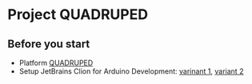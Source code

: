 # Project QUADRUPED

## Before you start
- Platform [QUADRUPED](https://iarduino.ru/shop/Nabor/robot-laquo-quadruped-raquo---polnyy-nabor.html)
- Setup JetBrains Clion for Arduino Development: [varinant 1](https://youtu.be/fLnzplsCBis?si=Z6gVyN86V9VajqKt), [variant 2](https://youtu.be/7T4tldOe-u4?si=j_bHNoy1uwSkwnB3)
